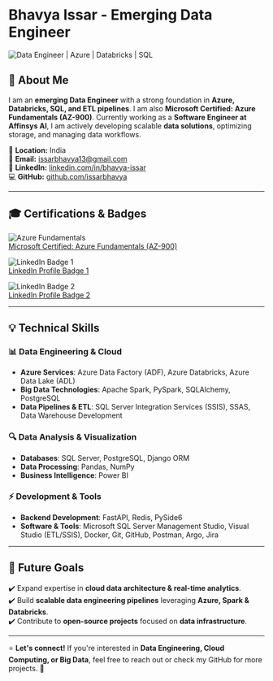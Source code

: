 # Bhavya Issar - Emerging Data Engineer

![Data Engineer | Azure | Databricks | SQL](https://img.shields.io/badge/Data%20Engineer-Azure%20%7C%20Databricks%20%7C%20SQL-blue)

## 🚀 About Me
I am an **emerging Data Engineer** with a strong foundation in **Azure, Databricks, SQL, and ETL pipelines**. I am also **Microsoft Certified: Azure Fundamentals (AZ-900)**. Currently working as a **Software Engineer at Affinsys AI**, I am actively developing scalable **data solutions**, optimizing storage, and managing data workflows.

📍 **Location:** India  
📧 **Email:** [issarbhavya13@gmail.com](mailto:issarbhavya13@gmail.com)  
🔗 **LinkedIn:** [linkedin.com/in/bhavya-issar](https://www.linkedin.com/in/bhavya-issar-ab2116239/)  
💻 **GitHub:** [github.com/issarbhavya](https://github.com/issarbhavya)  

---

## 🎓 Certifications & Badges

![Azure Fundamentals](https://learn.microsoft.com/api/credentials/share/en-us/BhavyaIssar-9809/A00C8B46970210CC?sharingId)  
[Microsoft Certified: Azure Fundamentals (AZ-900)](https://learn.microsoft.com/api/credentials/share/en-us/BhavyaIssar-9809/A00C8B46970210CC?sharingId)

![LinkedIn Badge 1](https://www.credly.com/badges/53e581d9-9bb7-43d5-8c53-9dfee71ca14b/linked_in_profile)  
[LinkedIn Profile Badge 1](https://www.credly.com/badges/53e581d9-9bb7-43d5-8c53-9dfee71ca14b/linked_in_profile)

![LinkedIn Badge 2](https://www.credly.com/badges/8959897b-2a64-4c2f-a7e8-c1066707506d/linked_in_profile)  
[LinkedIn Profile Badge 2](https://www.credly.com/badges/8959897b-2a64-4c2f-a7e8-c1066707506d/linked_in_profile)

---

## 💡 Technical Skills

### 📊 Data Engineering & Cloud
- **Azure Services**: Azure Data Factory (ADF), Azure Databricks, Azure Data Lake (ADL)
- **Big Data Technologies**: Apache Spark, PySpark, SQLAlchemy, PostgreSQL
- **Data Pipelines & ETL**: SQL Server Integration Services (SSIS), SSAS, Data Warehouse Development

### 🔍 Data Analysis & Visualization
- **Databases**: SQL Server, PostgreSQL, Django ORM
- **Data Processing**: Pandas, NumPy
- **Business Intelligence**: Power BI

### ⚡ Development & Tools
- **Backend Development**: FastAPI, Redis, PySide6
- **Software & Tools**: Microsoft SQL Server Management Studio, Visual Studio (ETL/SSIS), Docker, Git, GitHub, Postman, Argo, Jira

---

## 🎯 Future Goals
✔️ Expand expertise in **cloud data architecture & real-time analytics**.  
✔️ Build **scalable data engineering pipelines** leveraging **Azure, Spark & Databricks**.  
✔️ Contribute to **open-source projects** focused on **data infrastructure**.  

---

⭐ **Let's connect!** If you're interested in **Data Engineering, Cloud Computing, or Big Data**, feel free to reach out or check my GitHub for more projects. 🚀

